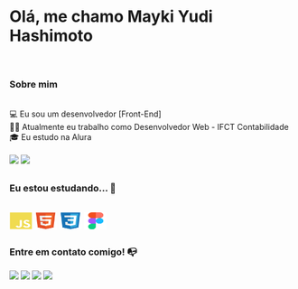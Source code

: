 # Olá, me chamo Mayki Yudi Hashimoto
<br>

### Sobre mim
<br>
💻 Eu sou um desenvolvedor [Front-End]
<br>
👩‍💻 Atualmente eu trabalho como Desenvolvedor Web - IFCT Contabilidade
<br>
🎓 Eu estudo na Alura
<br>
<br>
<div>
  <img height='180em' src="https://github-readme-stats.vercel.app/api?username=MaykiDev&theme=algolia&show_icons=true">
  <img height='180em' src="https://github-readme-stats.vercel.app/api/top-langs/?username=MaykiDev&theme=algolia&layout=donut">
</div>

##
### Eu estou estudando... 🧩
<div style="display: inline"><br>
  <img align="center" alt="Mayki-Js" height="30" width="40" src="https://raw.githubusercontent.com/devicons/devicon/master/icons/javascript/javascript-plain.svg">
  <img align="center" alt="Mayki-HTML" height="30" width="40" src="https://raw.githubusercontent.com/devicons/devicon/master/icons/html5/html5-original.svg">
  <img align="center" alt="Mayki-CSS" height="30" width="40" src="https://raw.githubusercontent.com/devicons/devicon/master/icons/css3/css3-original.svg">
  <img align="center" alt="Mayki-Figma" height="30" width="40" src="https://raw.githubusercontent.com/devicons/devicon/master/icons/figma/figma-original.svg">
</div>
  
  ##

### Entre em contato comigo! 📭
<div> 
  <a href="https://instagram.com/rafaballerini" target="_blank"><img src="https://img.shields.io/badge/-Instagram-%23E4405F?style=for-the-badge&logo=instagram&logoColor=white" target="_blank"></a>
  <a href="https://discord.gg/wagxzStdcR" target="_blank"><img src="https://img.shields.io/badge/Discord-7289DA?style=for-the-badge&logo=discord&logoColor=white" target="_blank"></a> 
  <a href = "mailto:contatorafaballerini@gmail.com"><img src="https://img.shields.io/badge/-Gmail-%23333?style=for-the-badge&logo=gmail&logoColor=white" target="_blank"></a>
  <a href="https://www.linkedin.com/in/rafaella-ballerini-45875016a" target="_blank"><img src="https://img.shields.io/badge/-LinkedIn-%230077B5?style=for-the-badge&logo=linkedin&logoColor=white" target="_blank"></a> 
</div>
